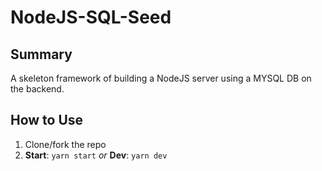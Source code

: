 # NodeJS-SQL-Seed


## Summary
A skeleton framework of building a NodeJS server using a MYSQL DB on the backend. 

## How to Use
1. Clone/fork the repo
2. **Start**: `yarn start` _or_ **Dev**: `yarn dev`

